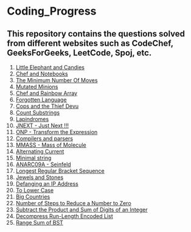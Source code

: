 # Coding_Progress

## This repository contains the questions solved from different websites such as CodeChef, GeeksForGeeks, LeetCode, Spoj, etc.

1) [Little Elephant and Candies](https://github.com/aadityavikram/Solved_Questions/blob/master/lecandy.cpp)
2) [Chef and Notebooks](https://github.com/aadityavikram/Solved_Questions/blob/master/cnote.cpp)
3) [The Minimum Number Of Moves](https://github.com/aadityavikram/Solved_Questions/blob/master/salary.cpp)
4) [Mutated Minions](https://github.com/aadityavikram/Solved_Questions/blob/master/chn15a.cpp)
5) [Chef and Rainbow Array](https://github.com/aadityavikram/Solved_Questions/blob/master/rainbowa.cpp)
6) [Forgotten Language](https://github.com/aadityavikram/Solved_Questions/blob/master/frgtnlng.cpp)
7) [Cops and the Thief Devu](https://github.com/aadityavikram/Solved_Questions/blob/master/cops.cpp)
8) [Count Substrings](https://github.com/aadityavikram/Solved_Questions/blob/master/csub.cpp)
9) [Lapindromes](https://github.com/aadityavikram/Solved_Questions/blob/master/lapin.cpp)
10) [JNEXT - Just Next !!!](https://github.com/aadityavikram/Solved_Questions/blob/master/jnext.cpp)
11) [ONP - Transform the Expression](https://github.com/aadityavikram/Solved_Questions/blob/master/onp.cpp)
12) [Compilers and parsers](https://github.com/aadityavikram/Solved_Questions/blob/master/compiler.cpp)
13) [MMASS - Mass of Molecule](https://github.com/aadityavikram/Solved_Questions/blob/master/mmass.cpp)
14) [Alternating Current](https://github.com/aadityavikram/Solved_Questions/blob/master/ac.cpp)
15) [Minimal string](https://github.com/aadityavikram/Solved_Questions/blob/master/minstring.cpp)
16) [ANARC09A - Seinfeld](https://github.com/aadityavikram/Solved_Questions/blob/master/anarc09a.cpp)
17) [Longest Regular Bracket Sequence](https://github.com/aadityavikram/Solved_Questions/blob/master/lrbs.cpp)
18) [Jewels and Stones](https://github.com/aadityavikram/Solved_Questions/blob/master/jstone.cpp)
19) [Defanging an IP Address](https://github.com/aadityavikram/Solved_Questions/blob/master/defangip.cpp)
20) [To Lower Case](https://github.com/aadityavikram/Solved_Questions/blob/master/tolower.cpp)
21) [Big Countries](https://github.com/aadityavikram/Solved_Questions/blob/master/bigcountry.sql)
22) [Number of Steps to Reduce a Number to Zero](https://github.com/aadityavikram/Solved_Questions/blob/master/stepsto0.cpp)
23) [Subtract the Product and Sum of Digits of an Integer](https://github.com/aadityavikram/Solved_Questions/blob/master/psdiff.cpp)
24) [Decompress Run-Length Encoded List](https://github.com/aadityavikram/Solved_Questions/blob/master/decompress.cpp)
25) [Range Sum of BST](https://github.com/aadityavikram/Solved_Questions/blob/master/rsumbst.cpp)
